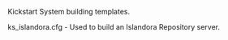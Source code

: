 Kickstart System building templates. 

ks_islandora.cfg  - Used to build an Islandora Repository server.
